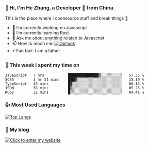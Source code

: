 ### 👋 Hi, I'm He Zhang, a Developer 🚀 from China.

This is the place where I opensource stuff and break things :rofl:

- 🔭  I’m currently working on Javascript
- 🌱  I’m currently learning Rust
- 💬  Ask me about anything related to Javascript
- 📫  How to reach me: [![Outlook](https://img.shields.io/badge/-Outlook-0078D4?style=flat&logo=Microsoft-Outlook&logoColor=white)](mailto:zhanghecool@outlook.com)
- ⚡  Fun fact: I am a father

### 💪 This week I spent my time on 
<!--START_SECTION:waka-->
```text
JavaScript   7 hrs           ██████████████▒░░░░░░░░░░   57.35 % 
SCSS         1 hr 51 mins    ███▓░░░░░░░░░░░░░░░░░░░░░   15.19 % 
TypeScript   45 mins         █▓░░░░░░░░░░░░░░░░░░░░░░░   06.15 % 
JSON         38 mins         █▒░░░░░░░░░░░░░░░░░░░░░░░   05.26 % 
Ruby         32 mins         █░░░░░░░░░░░░░░░░░░░░░░░░   04.41 % 
```
<!--END_SECTION:waka-->

### 👍 Most Used Languages
[![Top Langs](https://github-readme-stats.vercel.app/api/top-langs/?username=zhanghecool&layout=compact)](https://zhanghe.cool)

### 🌈 My blog 
[![Click to enter my website](https://cdn.jsdelivr.net/gh/zhanghecool/assets/images/gif/zhanghecools.gif)](https://zhanghe.cool)

